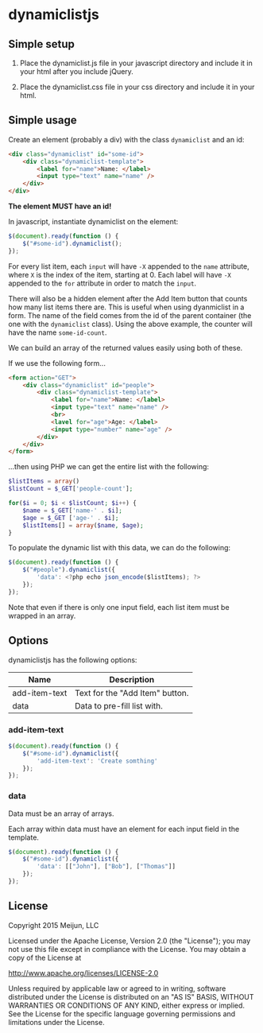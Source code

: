 # dynamiclistjs

## Simple setup

1. Place the dynamiclist.js file in your javascript directory and include it in your html after you include jQuery.
 
2. Place the dynamiclist.css file in your css directory and include it in your html.

## Simple usage

Create an element (probably a div) with the class `dynamiclist` and an id:

```html
<div class="dynamiclist" id="some-id">
    <div class="dynamiclist-template">
        <label for="name">Name: </label>
        <input type="text" name="name" />
    </div>
</div>
```

__The element MUST have an id!__

In javascript, instantiate dynamiclist on the element:

```javascript
$(document).ready(function () {
    $("#some-id").dynamiclist();
});
```
For every list item, each `input` will have `-X` appended to the `name` attribute, where `X` is the index of the item, starting at 0. Each label will have `-X` appended to the `for` attribute in order to match the `input`.

There will also be a hidden element after the Add Item button that counts how many list items there are. This is useful when using dyanmiclist in a form. The name of the field comes from the id of the parent container (the one with the `dynamiclist` class). Using the above example, the counter will have the name `some-id-count`.

We can build an array of the returned values easily using both of these.

If we use the following form...

```html
<form action="GET">
    <div class="dynamiclist" id="people">
        <div class="dynamiclist-template">
            <label for="name">Name: </label>
            <input type="text" name="name" />
            <br>
            <lavel for="age">Age: </label>
            <input type="number" name="age" />
        </div>
    </div>
</form>
```

...then using PHP we can get the entire list with the following: 

```PHP
$listItems = array()
$listCount = $_GET['people-count'];

for($i = 0; $i < $listCount; $i++) {
    $name = $_GET['name-' . $i];
    $age = $_GET ['age-' . $i];
    $listItems[] = array($name, $age);
}
```

To populate the dynamic list with this data, we can do the following:

```javascript
$(document).ready(function () {
    $("#people").dynamiclist({
        'data': <?php echo json_encode($listItems); ?>
    });
});
```

Note that even if there is only one input field, each list item must be wrapped in an array.

## Options

dynamiclistjs has the following options:

| Name | Description |
| ---- | ----------- |
| add-item-text | Text for the "Add Item" button. |
| data | Data to pre-fill list with. |

### add-item-text

```javascript
$(document).ready(function () {
    $("#some-id").dynamiclist({
        'add-item-text': 'Create somthing'
    });
});
```

### data

Data must be an array of arrays.

Each array within data must have an element for each input field in the template.

```javascript
$(document).ready(function () {
    $("#some-id").dynamiclist({
        'data': [["John"], ["Bob"], ["Thomas"]]
    });
});
```

## License

 Copyright 2015 Meijun, LLC

 Licensed under the Apache License, Version 2.0 (the "License");
 you may not use this file except in compliance with the License.
 You may obtain a copy of the License at

 http://www.apache.org/licenses/LICENSE-2.0

 Unless required by applicable law or agreed to in writing, software
 distributed under the License is distributed on an "AS IS" BASIS,
 WITHOUT WARRANTIES OR CONDITIONS OF ANY KIND, either express or implied.
 See the License for the specific language governing permissions and
 limitations under the License.